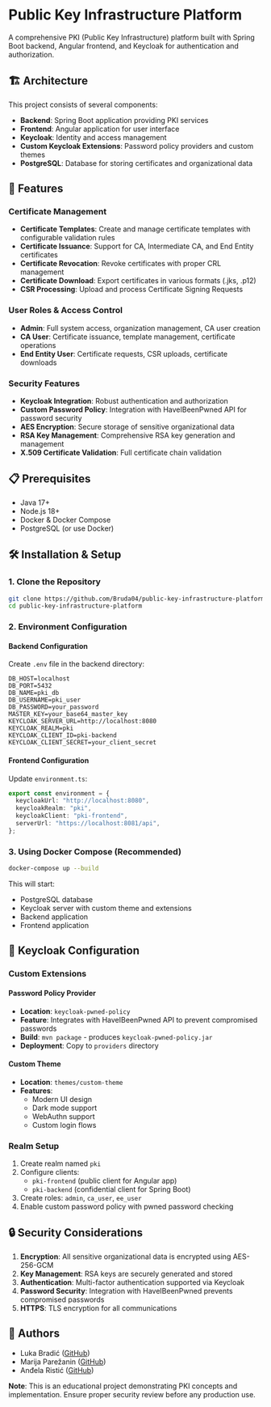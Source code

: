# Public Key Infrastructure Platform

A comprehensive PKI (Public Key Infrastructure) platform built with Spring Boot backend, Angular frontend, and Keycloak for authentication and authorization.

## 🏗️ Architecture

This project consists of several components:

- **Backend**: Spring Boot application providing PKI services
- **Frontend**: Angular application for user interface
- **Keycloak**: Identity and access management
- **Custom Keycloak Extensions**: Password policy providers and custom themes
- **PostgreSQL**: Database for storing certificates and organizational data

## 🚀 Features

### Certificate Management

- **Certificate Templates**: Create and manage certificate templates with configurable validation rules
- **Certificate Issuance**: Support for CA, Intermediate CA, and End Entity certificates
- **Certificate Revocation**: Revoke certificates with proper CRL management
- **Certificate Download**: Export certificates in various formats (.jks, .p12)
- **CSR Processing**: Upload and process Certificate Signing Requests

### User Roles & Access Control

- **Admin**: Full system access, organization management, CA user creation
- **CA User**: Certificate issuance, template management, certificate operations
- **End Entity User**: Certificate requests, CSR uploads, certificate downloads

### Security Features

- **Keycloak Integration**: Robust authentication and authorization
- **Custom Password Policy**: Integration with HaveIBeenPwned API for password security
- **AES Encryption**: Secure storage of sensitive organizational data
- **RSA Key Management**: Comprehensive RSA key generation and management
- **X.509 Certificate Validation**: Full certificate chain validation

## 📋 Prerequisites

- Java 17+
- Node.js 18+
- Docker & Docker Compose
- PostgreSQL (or use Docker)

## 🛠️ Installation & Setup

### 1. Clone the Repository

```bash
git clone https://github.com/Bruda04/public-key-infrastructure-platform.git
cd public-key-infrastructure-platform
```

### 2. Environment Configuration

#### Backend Configuration

Create `.env` file in the backend directory:

```env
DB_HOST=localhost
DB_PORT=5432
DB_NAME=pki_db
DB_USERNAME=pki_user
DB_PASSWORD=your_password
MASTER_KEY=your_base64_master_key
KEYCLOAK_SERVER_URL=http://localhost:8080
KEYCLOAK_REALM=pki
KEYCLOAK_CLIENT_ID=pki-backend
KEYCLOAK_CLIENT_SECRET=your_client_secret
```

#### Frontend Configuration

Update `environment.ts`:

```typescript
export const environment = {
  keycloakUrl: "http://localhost:8080",
  keycloakRealm: "pki",
  keycloakClient: "pki-frontend",
  serverUrl: "https://localhost:8081/api",
};
```

### 3. Using Docker Compose (Recommended)

```bash
docker-compose up --build
```

This will start:

- PostgreSQL database
- Keycloak server with custom theme and extensions
- Backend application
- Frontend application

## 🔐 Keycloak Configuration

### Custom Extensions

#### Password Policy Provider

- **Location**: `keycloak-pwned-policy`
- **Feature**: Integrates with HaveIBeenPwned API to prevent compromised passwords
- **Build**: `mvn package` - produces `keycloak-pwned-policy.jar`
- **Deployment**: Copy to `providers` directory

#### Custom Theme

- **Location**: `themes/custom-theme`
- **Features**:
  - Modern UI design
  - Dark mode support
  - WebAuthn support
  - Custom login flows

### Realm Setup

1. Create realm named `pki`
2. Configure clients:
   - `pki-frontend` (public client for Angular app)
   - `pki-backend` (confidential client for Spring Boot)
3. Create roles: `admin`, `ca_user`, `ee_user`
4. Enable custom password policy with pwned password checking

## 🔒 Security Considerations

1. **Encryption**: All sensitive organizational data is encrypted using AES-256-GCM
2. **Key Management**: RSA keys are securely generated and stored
3. **Authentication**: Multi-factor authentication supported via Keycloak
4. **Password Security**: Integration with HaveIBeenPwned prevents compromised passwords
5. **HTTPS**: TLS encryption for all communications

## 👥 Authors

- Luka Bradić ([GitHub](https://github.com/Bruda04))
- Marija Parežanin ([GitHub](https://github.com/marijaparezanin))
- Anđela Ristić ([GitHub](https://github.com/RisticAndjela))

**Note**: This is an educational project demonstrating PKI concepts and implementation. Ensure proper security review before any production use.
